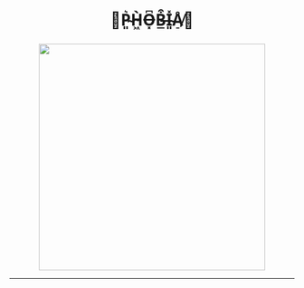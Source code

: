 <div id="header" align="center">
  <h1>💜P̴͈͛H̴͖̀O̶͓͆B̶̲͒I̴͈̽Å̸̠💜</h1>
  <h5></h5>
  <img src="https://i.imgur.com/WoufxQbl.jpg" width="400" height="400"/>
</div>
  
<div id="visits" align="center">
  <img src="https://komarev.com/ghpvc/?username=PhobiaOrganization&style=flat-square&color=blueviolet" alt=""/>
</div>

---
